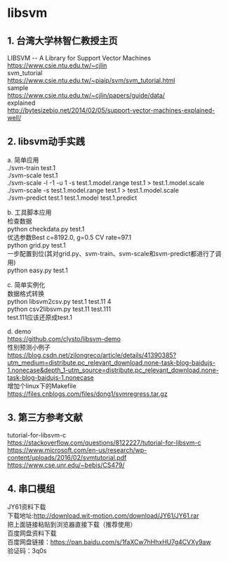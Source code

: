 # libsvm

## 1. 台湾大学林智仁教授主页    
LIBSVM -- A Library for Support Vector Machines  
https://www.csie.ntu.edu.tw/~cjlin  
svm_tutorial  
https://www.csie.ntu.edu.tw/~piaip/svm/svm_tutorial.html  
sample  
https://www.csie.ntu.edu.tw/~cjlin/papers/guide/data/  
explained  
http://bytesizebio.net/2014/02/05/support-vector-machines-explained-well/  

## 2. libsvm动手实践
a. 简单应用  
./svm-train test.1  
./svm-scale test.1  
./svm-scale -l -1 -u 1 -s test.1.model.range test.1 > test.1.model.scale  
./svm-scale -s test.1.model.range test.1 > test.1.model.scale  
./svm-predict test.1 test.1.model test.1.predict  

b. 工具脚本应用  
检查数据  
python checkdata.py test.1  
优选参数Best c=8192.0, g=0.5 CV rate=97.1    
python grid.py test.1   
一步配置到位(其对grid.py、svm-train、svm-scale和svm-predict都进行了调用)  
python easy.py test.1  

c. 简单实例化  
数据格式转换  
python libsvm2csv.py test.1 test.11 4  
python csv2libsvm.py test.11 test.111  
test.111应该还原成test.1  

d. demo  
https://github.com/clysto/libsvm-demo  
性别预测小例子  
https://blog.csdn.net/zilongreco/article/details/41390385?utm_medium=distribute.pc_relevant_download.none-task-blog-baidujs-1.nonecase&depth_1-utm_source=distribute.pc_relevant_download.none-task-blog-baidujs-1.nonecase  
增加个linux下的Makefile  
https://files.cnblogs.com/files/dong1/svmregress.tar.gz 
  
## 3. 第三方参考文献  
tutorial-for-libsvm-c  
https://stackoverflow.com/questions/8122227/tutorial-for-libsvm-c  
https://www.microsoft.com/en-us/research/wp-content/uploads/2016/02/svmtutorial.pdf    
https://www.cse.unr.edu/~bebis/CS479/   

## 4. 串口模组
JY61资料下载  
下载地址:http://download.wit-motion.com/download/JY61/JY61.rar  
把上面链接粘贴到浏览器直接下载（推荐使用）  
百度网盘资料下载  
百度网盘链接：https://pan.baidu.com/s/1faXCw7hHhxHU7g4CVXy9aw  
验证码：3q0s  

